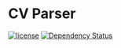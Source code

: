 # CV Parser

[![license](https://img.shields.io/github/license/hugo19941994/cv-parser.svg)](https://github.com/hugo19941994/cv-parser/blob/master/LICENSE.md)
[![Dependency Status](https://www.versioneye.com/user/projects/59cd309515f0d77115ad26d6/badge.svg?style=flat)](https://www.versioneye.com/user/projects/59cd309515f0d77115ad26d6)
